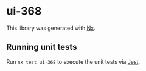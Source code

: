 # ui-368

This library was generated with [Nx](https://nx.dev).

## Running unit tests

Run `nx test ui-368` to execute the unit tests via [Jest](https://jestjs.io).
